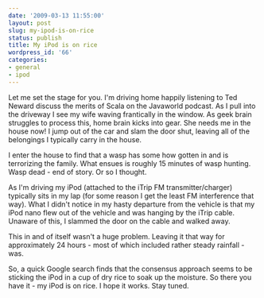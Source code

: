 ```yaml
---
date: '2009-03-13 11:55:00'
layout: post
slug: my-ipod-is-on-rice
status: publish
title: My iPod is on rice
wordpress_id: '66'
categories:
- general
- ipod
---
```


Let me set the stage for you. I'm driving home happily listening to Ted Neward discuss the merits of Scala on the Javaworld podcast. As I pull into the driveway I see my wife waving frantically in the window. As geek brain struggles to process this, home brain kicks into gear. She needs me in the house now! I jump out of the car and slam the door shut, leaving all of the belongings I typically carry in the house.  
  
I enter the house to find that a wasp has some how gotten in and is terrorizing the family. What ensues is roughly 15 minutes of wasp hunting. Wasp dead - end of story. Or so I thought.  
  
As I'm driving my iPod (attached to the iTrip FM transmitter/charger) typically sits in my lap (for some reason I get the least FM interference that way). What I didn't notice in my hasty departure from the vehicle is that my iPod nano flew out of the vehicle and was hanging by the iTrip cable. Unaware of this, I slammed the door on the cable and walked away.  
  
This in and of itself wasn't a huge problem. Leaving it that way for approximately 24 hours - most of which included rather steady rainfall - was.   
  
So, a quick Google search finds that the consensus approach seems to be sticking the iPod in a cup of dry rice to soak up the moisture. So there you have it - my iPod is on rice. I hope it works. Stay tuned.
